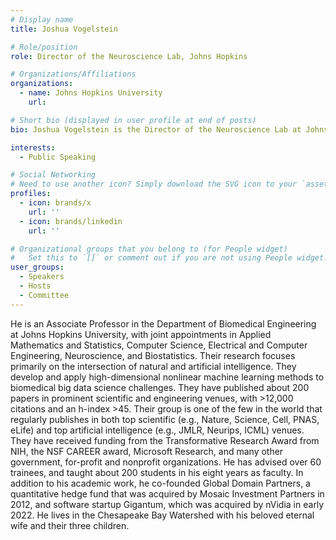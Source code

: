 ```yaml
---
# Display name
title: Joshua Vogelstein

# Role/position
role: Director of the Neuroscience Lab, Johns Hopkins

# Organizations/Affiliations
organizations:
  - name: Johns Hopkins University
    url:

# Short bio (displayed in user profile at end of posts)
bio: Joshua Vogelstein is the Director of the Neuroscience Lab at Johns Hopkins University.

interests:
  - Public Speaking

# Social Networking
# Need to use another icon? Simply download the SVG icon to your `assets/media/icons/` folder.
profiles:
  - icon: brands/x
    url: ''
  - icon: brands/linkedin
    url: ''

# Organizational groups that you belong to (for People widget)
#   Set this to `[]` or comment out if you are not using People widget.
user_groups:
  - Speakers
  - Hosts
  - Committee
---
```

He is an Associate Professor in the Department of Biomedical Engineering at Johns Hopkins University, with joint appointments in Applied Mathematics and Statistics, Computer Science, Electrical and Computer Engineering, Neuroscience, and Biostatistics. Their research focuses primarily on the intersection of natural and artificial intelligence. They develop and apply high-dimensional nonlinear machine learning methods to biomedical big data science challenges. They have published about 200 papers in prominent scientific and engineering venues, with >12,000 citations and an h-index >45. Their group is one of the few in the world that regularly publishes in both top scientific (e.g., Nature, Science, Cell, PNAS, eLife) and top artificial intelligence (e.g., JMLR, Neurips, ICML) venues. They have received funding from the Transformative Research Award from NIH, the NSF CAREER award, Microsoft Research, and many other government, for-profit and nonprofit organizations. He has advised over 60 trainees, and taught about 200 students in his eight years as faculty. In addition to his academic work, he co-founded Global Domain Partners, a quantitative hedge fund that was acquired by Mosaic Investment Partners in 2012, and software startup Gigantum, which was acquired by nVidia in early 2022. He lives in the Chesapeake Bay Watershed with his beloved eternal wife and their three children.

